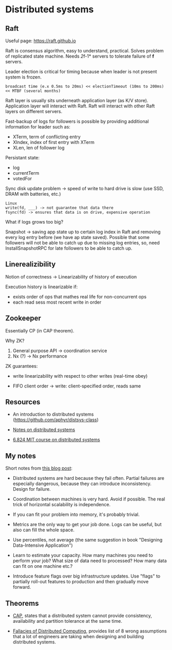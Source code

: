 # Distributed systems

## Raft

Useful page: https://raft.github.io

Raft is consensus algorithm, easy to understand, practical. Solves problem of replicated state machine.
Needs *2*f-1* servers to tolerate failure of **f** servers. 

Leader election is critical for timing because when leader is not present system is frozen.

```
broadcast time (e.x 0.5ms to 20ms) << electionTimeout (10ms to 200ms) << MTBF (several months)
```

Raft layer is usually sits underneath application layer (as K/V store). 
Application layer will interact with Raft. Raft will interact with other Raft layers on different servers.

Fast-backup of logs for followers is possible by providing additional information for leader such as:

- XTerm, term of conflicting entry
- XIndex, index of first entry with XTerm
- XLen, len of follower log

Persistant state:

- log
- currentTerm
- votedFor

Sync disk update problem -> speed of write to hard drive is slow (use SSD, DRAM with batteries, etc.)

```
Linux
write(fd, ___) -> not guarantee that data there
fsync(fd) -> ensures that data is on drive, expensive operation
```

What if logs grows too big?

Snapshot -> saving app state up to certain log index in Raft and removing every log entry before (we have ap state saved).
Possible that some followers will not be able to catch up due to missing log entries, so, need InstallSnapshotRPC for late followers to be able to catch up.

## Linerealizibility

Notion of correctness -> Linearizability of history of execution

Execution history is linearizable if:

- exists order of ops that mathes real life for non-concurrent ops
- each read sess most recent write in order

## Zookeeper

Essentially CP (in CAP theorem).

Why ZK?

1. General purpose API -> coordination service
2. Nx (?) -> Nx performance

ZK guarantees:

- write linearizability with respect to other writes (real-time obey)

- FIFO client order -> write: client-specified order, reads same

## Resources

- An introduction to distributed systems (https://github.com/aphyr/distsys-class)

- [Notes on distributed systems](https://www.the-paper-trail.org/post/2014-08-09-distributed-systems-theory-for-the-distributed-systems-engineer/)

- [6.824 MIT course on distributed systems](https://pdos.csail.mit.edu/6.824)

## My notes

Short notes from [this blog post](https://www.somethingsimilar.com/2013/01/14/notes-on-distributed-systems-for-young-bloods/):

- Distributed systems  are hard because they fail often. Partial failures are especially dangerous, because they can introduce inconsistency. Design for failure.

- Coordination between machines is very hard. Avoid if possible. The real trick of horizontal scalability is independence.

- If you can fit your problem into memory, it's probably trivial.

- Metrics are the only way to get your job done. Logs can be useful, but also can fill the whole space.

- Use percentiles, not average (the same suggestion in book "Designing Data-Intensive Application")

- Learn to estimate your capacity. How many machines you need to perform your job? What size of data need to processed? How many data can fit on one machine etc.?

- Introduce feature flags over big infrastructure updates. Use "flags" to partially roll-out features to production and then gradually move forward.

## Theorems

- [CAP](https://en.wikipedia.org/wiki/CAP_theorem), states that a distributed system cannot provide consistency, availability and partition tolerance at the same time.

- [Fallacies of Distributed Computing](https://en.wikipedia.org/wiki/Fallacies_of_Distributed_Computing), provides list of 8 wrong assumptions that a lot of engineers are taking when designing and building distributed systems.
